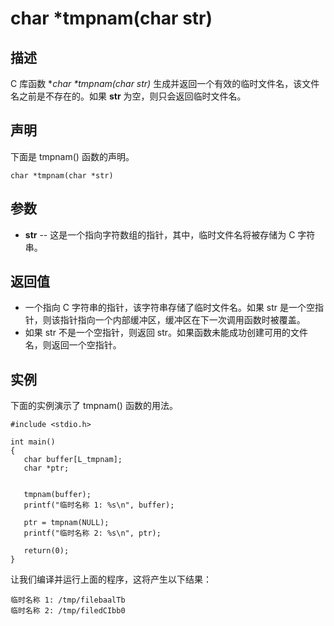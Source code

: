 # char *tmpnam(char str)

## 描述

C 库函数 **char \*tmpnam(char *str)** 生成并返回一个有效的临时文件名，该文件名之前是不存在的。如果 **str** 为空，则只会返回临时文件名。

## 声明

下面是 tmpnam() 函数的声明。

```
char *tmpnam(char *str)
```

## 参数

- **str** -- 这是一个指向字符数组的指针，其中，临时文件名将被存储为 C 字符串。

## 返回值

- 一个指向 C 字符串的指针，该字符串存储了临时文件名。如果 str 是一个空指针，则该指针指向一个内部缓冲区，缓冲区在下一次调用函数时被覆盖。
- 如果 str 不是一个空指针，则返回 str。如果函数未能成功创建可用的文件名，则返回一个空指针。

## 实例

下面的实例演示了 tmpnam() 函数的用法。

```
#include <stdio.h>

int main()
{
   char buffer[L_tmpnam];
   char *ptr;


   tmpnam(buffer);
   printf("临时名称 1: %s\n", buffer);
 
   ptr = tmpnam(NULL);
   printf("临时名称 2: %s\n", ptr);

   return(0);
}
```

让我们编译并运行上面的程序，这将产生以下结果：

```
临时名称 1: /tmp/filebaalTb
临时名称 2: /tmp/filedCIbb0
```